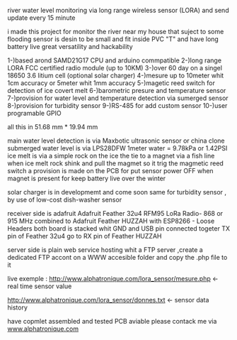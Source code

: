 river water level monitoring via long range wireless sensor (LORA) and send update every 15 minute

i made this project for monitor the river near my house that suject to some flooding
sensor is desin to be small and fit inside PVC "T" and have long battery live
 great versatility and hackability

1-)based arond SAMD21G17 CPU and arduino commpatible
2-)long range LORA FCC certified radio module (up to 10KM)
3-)over 60 day on a singel 18650 3.6 litium cell (optional solar charger)
4-)mesure up to 10meter whit 1cm accuracy or 5meter whit 1mm accuracy
5-)magetic reed switch for detection of ice covert melt
6-)barometric presure and temperature sensor
7-)provision for water level and temperature detection via sumerged sensor
8-)provision for turbidity sensor
9-)RS-485 for add custom sensor
10-)user programable GPIO

all this in 51.68 mm * 19.94 mm

main water level detection is via Maxbotic ultrasonic sensor or china clone
submerged water level is via LPS28DFW   1meter water = 9.78kPa or 1.42PSI
ice melt is via a simple rock on the ice the tie to a magnet via a fish line
when ice melt rock shink and pull the magmet so it trig the magmetic reed switch
a provision is made on the PCB for put sensor power OFF when magnet is present for keep battery live over the winter

solar charger is in developmemt and come soon
same for turbidity sensor , by use of low-cost dish-washer sensor

receiver side is adafruit Adafruit Feather 32u4 RFM95 LoRa Radio- 868 or 915 MHz
combined to Adafruit Feather HUZZAH with ESP8266 - Loose Headers
both board is stacked whit GND and USB pin connected togeter
TX pin of Feather 32u4 go to RX pin of Feather HUZZAH

server side is plain web service hosting whit a FTP server  ,create a dedicated FTP accont on a WWW accesible folder  and copy the .php file to it

live exemple :
http://www.alphatronique.com/lora_sensor/mesure.php    <- real time sensor value

http://www.alphatronique.com/lora_sensor/donnes.txt    <- sensor data history


have copmlet assembled and tested PCB aviable please contack me via www.alphatronique.com
